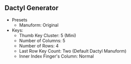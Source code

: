 ## Dactyl Generator

- Presets
    - Manuform: Original
- Keys:
    - Thumb Key Cluster: 5 (Mini)
    - Number of Columns: 5
    - Number of Rows: 4
    - Last Row Key Count: Two (Default Dactyl Manuform)
    - Inner Index Finger's Column: Normal
